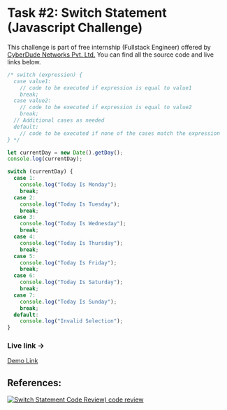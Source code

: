 # Task #2: Switch Statement (Javascript Challenge)

This challenge is part of free internship (Fullstack Engineer) offered by [CyberDude Networks Pvt. Ltd.](https://cyberdudenetworks.com) You can find all the source code and live links below.

```javascript
/* switch (expression) {
  case value1:
    // code to be executed if expression is equal to value1
    break;
  case value2:
    // code to be executed if expression is equal to value2
    break;
  // Additional cases as needed
  default:
    // code to be executed if none of the cases match the expression
} */

let currentDay = new Date().getDay();
console.log(currentDay);

switch (currentDay) {
  case 1:
    console.log("Today Is Monday");
    break;
  case 2:
    console.log("Today Is Tuesday");
    break;
  case 3:
    console.log("Today Is Wednesday");
    break;
  case 4:
    console.log("Today Is Thursday");
    break;
  case 5:
    console.log("Today Is Friday");
    break;
  case 6:
    console.log("Today Is Saturday");
    break;
  case 7:
    console.log("Today Is Sunday");
    break;
  default:
    console.log("Invalid Selection");
}
```

### Live link ->

[Demo Link]()

## References:

[![Switch Statement Code Review) code review](https://i.ytimg.com/vi/5TlFwbbuGFA/maxresdefault.jpg)](https://www.youtube.com/watch?v=-_8fbcy-TKY "Switch Statement")

